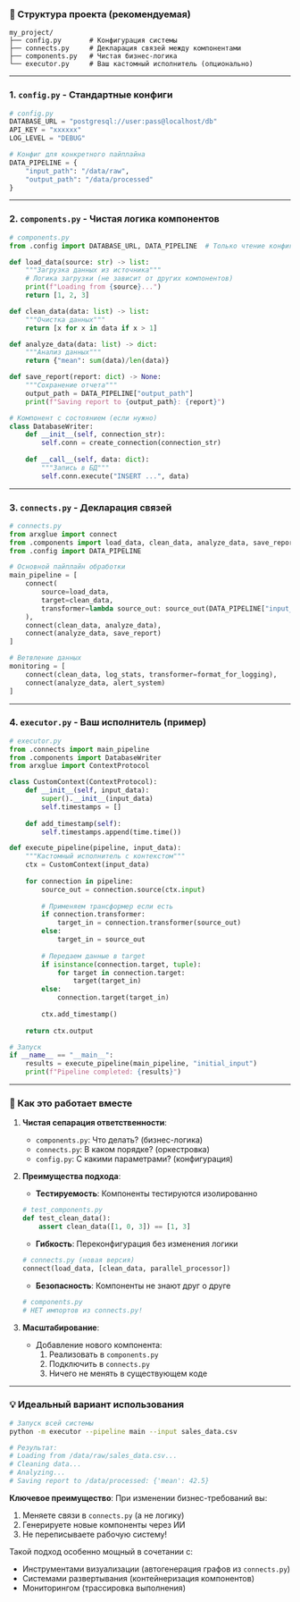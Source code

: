 ### 📁 Структура проекта (рекомендуемая)
```
my_project/
├── config.py       # Конфигурация системы
├── connects.py     # Декларация связей между компонентами
├── components.py   # Чистая бизнес-логика
└── executor.py     # Ваш кастомный исполнитель (опционально)
```

---

### 1. `config.py` - Стандартные конфиги
```python
# config.py
DATABASE_URL = "postgresql://user:pass@localhost/db"
API_KEY = "xxxxxx"
LOG_LEVEL = "DEBUG"

# Конфиг для конкретного пайплайна
DATA_PIPELINE = {
    "input_path": "/data/raw",
    "output_path": "/data/processed"
}
```

---

### 2. `components.py` - Чистая логика компонентов
```python
# components.py
from .config import DATABASE_URL, DATA_PIPELINE  # Только чтение конфигов!

def load_data(source: str) -> list:
    """Загрузка данных из источника"""
    # Логика загрузки (не зависит от других компонентов)
    print(f"Loading from {source}...")
    return [1, 2, 3]

def clean_data(data: list) -> list:
    """Очистка данных"""
    return [x for x in data if x > 1]

def analyze_data(data: list) -> dict:
    """Анализ данных"""
    return {"mean": sum(data)/len(data)}

def save_report(report: dict) -> None:
    """Сохранение отчета"""
    output_path = DATA_PIPELINE["output_path"]
    print(f"Saving report to {output_path}: {report}")

# Компонент с состоянием (если нужно)
class DatabaseWriter:
    def __init__(self, connection_str):
        self.conn = create_connection(connection_str)
    
    def __call__(self, data: dict):
        """Запись в БД"""
        self.conn.execute("INSERT ...", data)
```

---

### 3. `connects.py` - Декларация связей
```python
# connects.py
from arxglue import connect
from .components import load_data, clean_data, analyze_data, save_report
from .config import DATA_PIPELINE

# Основной пайплайн обработки
main_pipeline = [
    connect(
        source=load_data, 
        target=clean_data,
        transformer=lambda source_out: source_out(DATA_PIPELINE["input_path"])
    ),
    connect(clean_data, analyze_data),
    connect(analyze_data, save_report)
]

# Ветвление данных
monitoring = [
    connect(clean_data, log_stats, transformer=format_for_logging),
    connect(analyze_data, alert_system)
]
```

---

### 4. `executor.py` - Ваш исполнитель (пример)
```python
# executor.py
from .connects import main_pipeline
from .components import DatabaseWriter
from arxglue import ContextProtocol

class CustomContext(ContextProtocol):
    def __init__(self, input_data):
        super().__init__(input_data)
        self.timestamps = []
        
    def add_timestamp(self):
        self.timestamps.append(time.time())

def execute_pipeline(pipeline, input_data):
    """Кастомный исполнитель с контекстом"""
    ctx = CustomContext(input_data)
    
    for connection in pipeline:
        source_out = connection.source(ctx.input)
        
        # Применяем трансформер если есть
        if connection.transformer:
            target_in = connection.transformer(source_out)
        else:
            target_in = source_out
            
        # Передаем данные в target
        if isinstance(connection.target, tuple):
            for target in connection.target:
                target(target_in)
        else:
            connection.target(target_in)
        
        ctx.add_timestamp()
    
    return ctx.output

# Запуск
if __name__ == "__main__":
    results = execute_pipeline(main_pipeline, "initial_input")
    print(f"Pipeline completed: {results}")
```

---

### 🔄 Как это работает вместе
1. **Чистая сепарация ответственности**:
   - `components.py`: Что делать? (бизнес-логика)
   - `connects.py`: В каком порядке? (оркестровка)
   - `config.py`: С какими параметрами? (конфигурация)

2. **Преимущества подхода**:
   - **Тестируемость**: Компоненты тестируются изолированно
   ```python
   # test_components.py
   def test_clean_data():
       assert clean_data([1, 0, 3]) == [1, 3]
   ```
   
   - **Гибкость**: Переконфигурация без изменения логики
   ```python
   # connects.py (новая версия)
   connect(load_data, [clean_data, parallel_processor])
   ```
   
   - **Безопасность**: Компоненты не знают друг о друге
   ```python
   # components.py
   # НЕТ импортов из connects.py!
   ```

3. **Масштабирование**:
   - Добавление нового компонента:
     1. Реализовать в `components.py`
     2. Подключить в `connects.py`
     3. Ничего не менять в существующем коде

---

### 💡 Идеальный вариант использования
```bash
# Запуск всей системы
python -m executor --pipeline main --input sales_data.csv

# Результат:
# Loading from /data/raw/sales_data.csv...
# Cleaning data...
# Analyzing...
# Saving report to /data/processed: {'mean': 42.5}
```

**Ключевое преимущество**: При изменении бизнес-требований вы:
1. Меняете связи в `connects.py` (а не логику)
2. Генерируете новые компоненты через ИИ
3. Не переписываете рабочую систему!

Такой подход особенно мощный в сочетании с:
- Инструментами визуализации (автогенерация графов из `connects.py`)
- Системами развертывания (контейнеризация компонентов)
- Мониторингом (трассировка выполнения)